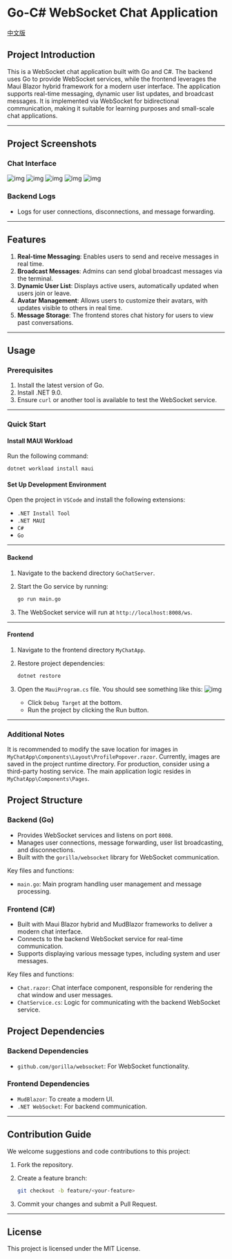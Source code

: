 # Go-C# WebSocket Chat Application

[中文版](README_zh.md)

## Project Introduction

This is a WebSocket chat application built with Go and C#. The backend uses Go to provide WebSocket services, while the frontend leverages the Maui Blazor hybrid framework for a modern user interface. The application supports real-time messaging, dynamic user list updates, and broadcast messages. It is implemented via WebSocket for bidirectional communication, making it suitable for learning purposes and small-scale chat applications.

------

## Project Screenshots

### Chat Interface

![img](README.assets/2.png)
![img](README.assets/3.png)
![img](README.assets/4.png)
![img](README.assets/5.png)
![img](README.assets/6.png)

### Backend Logs

- Logs for user connections, disconnections, and message forwarding.

------

## Features

1. **Real-time Messaging**: Enables users to send and receive messages in real time.
2. **Broadcast Messages**: Admins can send global broadcast messages via the terminal.
3. **Dynamic User List**: Displays active users, automatically updated when users join or leave.
4. **Avatar Management**: Allows users to customize their avatars, with updates visible to others in real time.
5. **Message Storage**: The frontend stores chat history for users to view past conversations.



------

## Usage

### Prerequisites

1. Install the latest version of Go.
2. Install .NET 9.0.
3. Ensure `curl` or another tool is available to test the WebSocket service.

------

### Quick Start

#### Install MAUI Workload

Run the following command:

```bash
dotnet workload install maui
```

#### Set Up Development Environment

Open the project in `VSCode` and install the following extensions:

- `.NET Install Tool`
- `.NET MAUI`
- `C#`
- `Go`

------

#### Backend

1. Navigate to the backend directory `GoChatServer`.

2. Start the Go service by running:

   ```bash
   go run main.go
   ```

3. The WebSocket service will run at `http://localhost:8008/ws`.

------

#### Frontend

1. Navigate to the frontend directory `MyChatApp`.

2. Restore project dependencies:

   ```bash
   dotnet restore
   ```

3. Open the `MauiProgram.cs` file. You should see something like this:
   ![img](README.assets/1.png)

   - Click `Debug Target` at the bottom.
   - Run the project by clicking the Run button.

------

### Additional Notes

It is recommended to modify the save location for images in `MyChatApp\Components\Layout\ProfilePopover.razor`. Currently, images are saved in the project runtime directory. For production, consider using a third-party hosting service.
The main application logic resides in `MyChatApp\Components\Pages`.



## Project Structure

### Backend (Go)

- Provides WebSocket services and listens on port `8008`.
- Manages user connections, message forwarding, user list broadcasting, and disconnections.
- Built with the `gorilla/websocket` library for WebSocket communication.

Key files and functions:

- `main.go`: Main program handling user management and message processing.

### Frontend (C#)

- Built with Maui Blazor hybrid and MudBlazor frameworks to deliver a modern chat interface.
- Connects to the backend WebSocket service for real-time communication.
- Supports displaying various message types, including system and user messages.

Key files and functions:

- `Chat.razor`: Chat interface component, responsible for rendering the chat window and user messages.
- `ChatService.cs`: Logic for communicating with the backend WebSocket service.



## Project Dependencies

### Backend Dependencies

- `github.com/gorilla/websocket`: For WebSocket functionality.

### Frontend Dependencies

- `MudBlazor`: To create a modern UI.
- `.NET WebSocket`: For backend communication.

------

## Contribution Guide

We welcome suggestions and code contributions to this project:

1. Fork the repository.

2. Create a feature branch:

   ```bash
   git checkout -b feature/<your-feature>
   ```

3. Commit your changes and submit a Pull Request.

------

## License

This project is licensed under the MIT License.